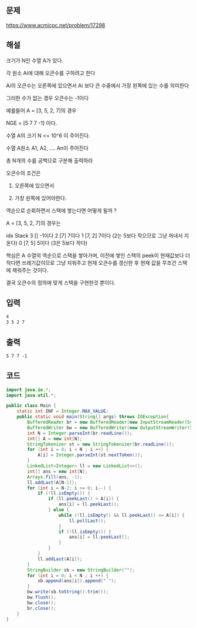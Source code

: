 ## 문제

https://www.acmicpc.net/problem/17298

## 해설
크기가 N인 수열 A가 있다.

각 원소 Ai에 대해 오큰수를 구하려고 한다

Ai의 오큰수는 오른쪽에 있으면서 Ai 보다 큰 수중에서 가장 왼쪽에 있는 수를 의미한다

그러한 수가 없는 경우 오큰수는 -1이다

예를들어 A = [3, 5, 2, 7]의 경우

NGE = [5 7 7 -1] 이다.

수열 A의 크기 N <= 10^6 이 주어진다.

수열 A원소 A1, A2, .... An이 주어진다

총 N개의 수를 공백으로 구분해 출력하라

오큰수의 조건은

1. 오른쪽에 있으면서

2. 가장 왼쪽에 있어야한다.

역순으로 순회하면서 스택에 쌓는다면 어떻게 될까 ?

A = [3, 5, 2, 7]의 경우는

idx  Stack
3    [] -1이다
2    [7] 7이다
1    [7, 2] 7이다 (2는 5보다 작으므로 그냥 꺼내서 지운다)
0    [7, 5] 5이다 (3은 5보다 작다) 

핵심은 A 수열의 역순으로 스택을 쌓아가며, 이전에 쌓인 스택의 peek이 현재값보다 더 작다면 쓰레기값이므로 그냥 지워주고 현재 오큰수를 갱신한 후 현재 값을 무조건 스택에 채워주는 것이다.

결국 오큰수의 정의에 맞게 스택을 구현한것 뿐이다.


## 입력
```txt
4
3 5 2 7
```

## 출력
```txt
5 7 7 -1
```

## 코드

```java
import java.io.*;
import java.util.*;

public class Main {
    static int INF = Integer.MAX_VALUE;
    public static void main(String[] args) throws IOException{
        BufferedReader br = new BufferedReader(new InputStreamReader(System.in));
        BufferedWriter bw = new BufferedWriter(new OutputStreamWriter(System.out));
        int N = Integer.parseInt(br.readLine());
        int[] A = new int[N];
        StringTokenizer st = new StringTokenizer(br.readLine());
        for (int i = 0; i < N ; i ++) {
            A[i] = Integer.parseInt(st.nextToken());
        }
        LinkedList<Integer> ll = new LinkedList<>();
        int[] ans = new int[N];
        Arrays.fill(ans, -1);
        ll.addLast(A[N-1]);
        for (int i = N-2; i >= 0; i--) {
            if (!ll.isEmpty()) {
                if (ll.peekLast() > A[i]) {
                    ans[i] = ll.peekLast();
                } else {
                    while (!ll.isEmpty() && ll.peekLast() <= A[i]) {
                        ll.pollLast();
                    }
                    if (!ll.isEmpty()) {
                        ans[i] = ll.peekLast();
                    }
                }
            }
            ll.addLast(A[i]);
        }
        StringBuilder sb = new StringBuilder("");
        for (int i = 0; i < N ; i ++) {
            sb.append(ans[i]).append(" ");
        }
        bw.write(sb.toString().trim());
        bw.flush();
        bw.close();
        br.close();
    }
}
```